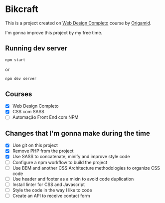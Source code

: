 # Bikcraft

This is a project created on [Web Design Completo](https://www.origamid.com/curso/web-design-completo)
course by [Origamid](https://www.origamid.com).

I'm gonna improve this project by my free time.

## Running dev server
```bash
npm start
```

or

```bash
npm dev server
```

## Courses
- [x] Web Design Completo
- [X] CSS com SASS
- [ ] Automação Front End com NPM

## Changes that I'm gonna make during the time
- [x] Use git on this project
- [x] Remove PHP from the project
- [x] Use SASS to concatenate, minify and improve style code
- [ ] Configure a npm workflow to build the project
- [ ] Use BEM and another CSS Architecture methodologies to organize CSS code
- [ ] Use header and footer as a mixin to avoid code duplication
- [ ] Install linter for CSS and Javascript
- [ ] Style the code in the way I like to code
- [ ] Create an API to receive contact form
